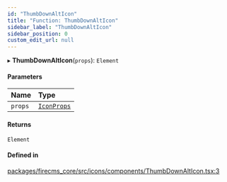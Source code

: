 ```yaml
---
id: "ThumbDownAltIcon"
title: "Function: ThumbDownAltIcon"
sidebar_label: "ThumbDownAltIcon"
sidebar_position: 0
custom_edit_url: null
---
```


▸ **ThumbDownAltIcon**(`props`): `Element`

#### Parameters

| Name | Type |
| :------ | :------ |
| `props` | [`IconProps`](../types/IconProps.md) |

#### Returns

`Element`

#### Defined in

[packages/firecms_core/src/icons/components/ThumbDownAltIcon.tsx:3](https://github.com/FireCMSco/firecms/blob/d45f3739/packages/firecms_core/src/icons/components/ThumbDownAltIcon.tsx#L3)
